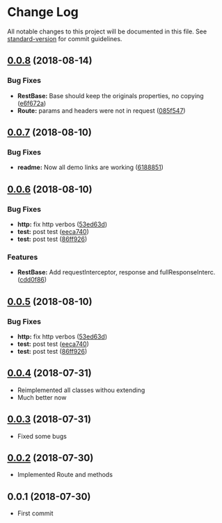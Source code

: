 # Change Log

All notable changes to this project will be documented in this file. See [standard-version](https://github.com/conventional-changelog/standard-version) for commit guidelines.

<a name="0.0.8"></a>
## [0.0.8](https://github.com/rosostolato/ngx-restmodel/compare/v0.0.7...v0.0.8) (2018-08-14)


### Bug Fixes

* **RestBase:** Base should keep the originals properties, no copying ([e6f672a](https://github.com/rosostolato/ngx-restmodel/commit/e6f672a))
* **Route:** params and headers were not in request ([085f547](https://github.com/rosostolato/ngx-restmodel/commit/085f547))



<a name="0.0.7"></a>
## [0.0.7](https://github.com/rosostolato/ngx-restmodel/compare/v0.0.6...v0.0.7) (2018-08-10)


### Bug Fixes

* **readme:** Now all demo links are working ([6188851](https://github.com/rosostolato/ngx-restmodel/commit/6188851))



<a name="0.0.6"></a>
## [0.0.6](https://github.com/rosostolato/ngx-restmodel/compare/v0.0.4...v0.0.6) (2018-08-10)


### Bug Fixes

* **http:** fix http verbos ([53ed63d](https://github.com/rosostolato/ngx-restmodel/commit/53ed63d))
* **test:** post test ([eeca740](https://github.com/rosostolato/ngx-restmodel/commit/eeca740))
* **test:** post test ([86ff926](https://github.com/rosostolato/ngx-restmodel/commit/86ff926))


### Features

* **RestBase:** Add requestInterceptor, response and fullResponseInterc. ([cdd0f86](https://github.com/rosostolato/ngx-restmodel/commit/cdd0f86))



<a name="0.0.5"></a>
## [0.0.5](https://github.com/rosostolato/ngx-restmodel/compare/v0.0.4...v0.0.5) (2018-08-10)


### Bug Fixes

* **http:** fix http verbos ([53ed63d](https://github.com/rosostolato/ngx-restmodel/commit/53ed63d))
* **test:** post test ([eeca740](https://github.com/rosostolato/ngx-restmodel/commit/eeca740))
* **test:** post test ([86ff926](https://github.com/rosostolato/ngx-restmodel/commit/86ff926))



<a name="0.0.4"></a>
## [0.0.4](https://github.com/rosostolato/ngx-restmodel/compare/v0.0.3...v0.0.4) (2018-07-31)
- Reimplemented all classes withou extending
- Much better now


<a name="0.0.3"></a>
## [0.0.3](https://github.com/rosostolato/ngx-restmodel/compare/v0.0.2...v0.0.3) (2018-07-31)
- Fixed some bugs



<a name="0.0.2"></a>
## [0.0.2](https://github.com/rosostolato/ngx-restmodel/compare/v0.0.1...v0.0.2) (2018-07-30)
- Implemented Route and methods



<a name="0.0.1"></a>
## 0.0.1 (2018-07-30)
- First commit
